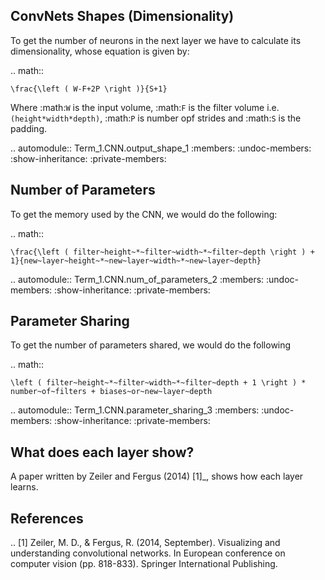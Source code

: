 ConvNets Shapes (Dimensionality)
--------------------------------

To get the number of neurons in the next layer we have to calculate its dimensionality, whose equation is given by:

.. math::

    \frac{\left ( W-F+2P \right )}{S+1}

Where :math:`W` is the input volume, :math:`F` is the filter volume i.e. ``(height*width*depth)``, :math:`P` is number opf strides and :math:`S` is the padding.

.. automodule:: Term_1.CNN.output_shape_1
   :members:
   :undoc-members:
   :show-inheritance:
   :private-members:


Number of Parameters
--------------------

To get the memory used by the CNN, we would do the following:

.. math::

    \frac{\left ( filter~height~*~filter~width~*~filter~depth \right ) + 1}{new~layer~height~*~new~layer~width~*~new~layer~depth}

.. automodule:: Term_1.CNN.num_of_parameters_2
   :members:
   :undoc-members:
   :show-inheritance:
   :private-members:

Parameter Sharing
-----------------

To get the number of parameters shared, we would do the following

.. math::

    \left ( filter~height~*~filter~width~*~filter~depth + 1 \right ) * number~of~filters + biases~or~new~layer~depth

.. automodule:: Term_1.CNN.parameter_sharing_3
   :members:
   :undoc-members:
   :show-inheritance:
   :private-members:

What does each layer show?
--------------------------

A paper written by Zeiler and Fergus (2014) [1]_, shows how each layer learns.


References
----------

.. [1] Zeiler, M. D., & Fergus, R. (2014, September). Visualizing and understanding convolutional networks. In European conference on computer vision (pp. 818-833). Springer International Publishing.